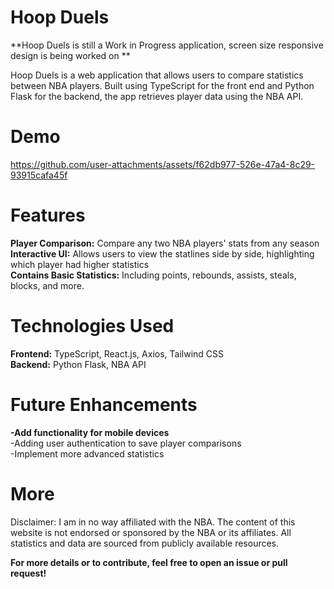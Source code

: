 # Hoop Duels
**Hoop Duels is still a Work in Progress application, screen size responsive design is being worked on **<br>

Hoop Duels is a web application that allows users to compare statistics
between NBA players. Built using TypeScript for the front end and Python Flask for the 
backend, the app retrieves player data using the NBA API.

# Demo

https://github.com/user-attachments/assets/f62db977-526e-47a4-8c29-93915cafa45f

# Features
**Player Comparison:** Compare any two NBA players' stats from any season<br>
**Interactive UI:** Allows users to view the statlines side by side, highlighting which player had higher statistics<br>
**Contains Basic Statistics:** Including points, rebounds, assists, steals, blocks, and more.

# Technologies Used
**Frontend:** TypeScript, React.js, Axios, Tailwind CSS<br>
**Backend:** Python Flask, NBA API

# Future Enhancements
**-Add functionality for mobile devices**<br>
-Adding user authentication to save player comparisons<br>
-Implement more advanced statistics


# More
Disclaimer: I am in no way affiliated with the NBA. The content of this website is not endorsed or sponsored by the NBA or its affiliates. All statistics and data are sourced from publicly available resources.

**For more details or to contribute, feel free to open an issue or pull request!**
